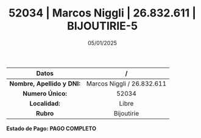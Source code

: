 ﻿---
title: 52034 | Marcos Niggli | 26.832.611 | BIJOUTIRIE-5
date: 05/01/2025
draft: false
tags: ['libre', 'titular', 'bijoutirie']
---

|          **Datos**          |  /  |
|:---------------------------:|:---:|
| **Nombre, Apellido y DNI:** | Marcos Niggli / 26.832.611 |
|      **Numero Único:**      | 52034 |
|        **Localidad:**       | Libre |
|          **Rubro**          | Bijoutirie |

**Estado de Pago:** **PAGO COMPLETO**
